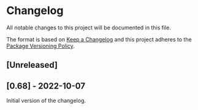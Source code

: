 # Changelog
All notable changes to this project will be documented in this file.

The format is based on [Keep a Changelog](https://keepachangelog.com/en/1.0.0/)
and this project adheres to the [Package Versioning Policy](https://pvp.haskell.org).

## [Unreleased]

## [0.68] - 2022-10-07

Initial version of the changelog.
